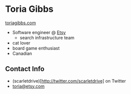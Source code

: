 # Toria Gibbs
[toriagibbs.com](http://toriagibbs.com)

- Software engineer @ [Etsy](http://www.etsy.com)
  - search infrastructure team
- cat lover
- board game enthusiast
- Canadian

## Contact Info
- (scarletdrive)[http://twitter.com/scarletdrive] on Twitter
- toria@etsy.com
